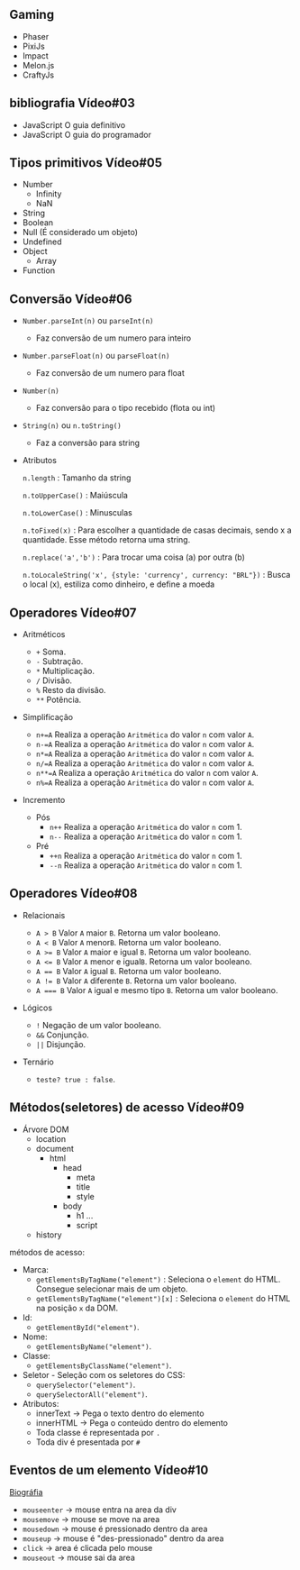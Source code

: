 ## Gaming

- Phaser
- PixiJs
- Impact
- Melon.js
- CraftyJs

## bibliografia Vídeo#03

- JavaScript O guia definitivo
- JavaScript O guia do programador

## Tipos primitivos Vídeo#05

- Number
  - Infinity
  - NaN
- String
- Boolean
- Null (É considerado um objeto)
- Undefined
- Object
  - Array
- Function

## Conversão Vídeo#06

- `Number.parseInt(n)` ou `parseInt(n)`

  - Faz conversão de um numero para inteiro

- `Number.parseFloat(n)` ou `parseFloat(n)`

  - Faz conversão de um numero para float

- `Number(n)`

  - Faz conversão para o tipo recebido (flota ou int)

- `String(n)` ou `n.toString()`

  - Faz a conversão para string

- Atributos

  `n.length` : Tamanho da string

  `n.toUpperCase()` : Maiúscula

  `n.toLowerCase()` : Minusculas

  `n.toFixed(x)` : Para escolher a quantidade de casas decimais, sendo x a quantidade. Esse método retorna uma string.

  `n.replace('a','b')` : Para trocar uma coisa (a) por outra (b)

  `n.toLocaleString('x', {style: 'currency', currency: "BRL"})` : Busca o local (x), estiliza como dinheiro, e define a moeda

## Operadores Vídeo#07

- Aritméticos

  - `+` Soma.
  - `-` Subtração.
  - `*` Multiplicação.
  - `/` Divisão.
  - `%` Resto da divisão.
  - `**` Potência.

- Simplificação

  - `n+=A` Realiza a operação `Aritmética` do valor `n` com valor `A`.
  - `n-=A` Realiza a operação `Aritmética` do valor `n` com valor `A`.
  - `n*=A` Realiza a operação `Aritmética` do valor `n` com valor `A`.
  - `n/=A` Realiza a operação `Aritmética` do valor `n` com valor `A`.
  - `n**=A` Realiza a operação `Aritmética` do valor `n` com valor `A`.
  - `n%=A` Realiza a operação `Aritmética` do valor `n` com valor `A`.

- Incremento
  - Pós
    - `n++` Realiza a operação `Aritmética` do valor `n` com 1.
    - `n--` Realiza a operação `Aritmética` do valor `n` com 1.
  - Pré
    - `++n` Realiza a operação `Aritmética` do valor `n` com 1.
    - `--n` Realiza a operação `Aritmética` do valor `n` com 1.

## Operadores Vídeo#08

- Relacionais

  - `A > B` Valor `A` maior `B`. Retorna um valor booleano.
  - `A < B` Valor `A` menor`B`. Retorna um valor booleano.
  - `A >= B` Valor `A` maior e igual `B`. Retorna um valor booleano.
  - `A <= B` Valor `A` menor e igual`B`. Retorna um valor booleano.
  - `A == B` Valor `A` igual `B`. Retorna um valor booleano.
  - `A != B` Valor `A` diferente `B`. Retorna um valor booleano.
  - `A === B` Valor `A` igual e mesmo tipo `B`. Retorna um valor booleano.

- Lógicos

  - `!` Negação de um valor booleano.
  - `&&` Conjunção.
  - `||` Disjunção.

- Ternário
  - `teste? true : false`.

## Métodos(seletores) de acesso Vídeo#09

- Árvore DOM
  - location
  - document
    - html
      - head
        - meta
        - title
        - style
      - body
        - h1 ...
        - script
  - history

métodos de acesso:

- Marca:
  - `getElementsByTagName("element")` : Seleciona o `element` do HTML. Consegue selecionar mais de um objeto.
  - `getElementsByTagName("element")[x]` : Seleciona o `element` do HTML na posição `x` da DOM.
- Id:
  - `getElementById("element")`.
- Nome:
  - `getElementsByName("element")`.
- Classe:
  - `getElementsByClassName("element")`.
- Seletor - Seleção com os seletores do CSS:
  - `querySelector("element")`.
  - `querySelectorAll("element")`.
- Atributos:
  - innerText -> Pega o texto dentro do elemento
  - innerHTML -> Pega o conteúdo dentro do elemento
  - Toda classe é representada por `.`
  - Toda div é presentada por `#`

## Eventos de um elemento Vídeo#10

[Biográfia](https://developer.mozilla.org/pt-BR/docs/Web/Events)

- `mouseenter` -> mouse entra na area da div
- `mousemove` -> mouse se move na area
- `mousedown` -> mouse é pressionado dentro da area
- `mouseup` -> mouse é "des-pressionado" dentro da area
- `click` -> area é clicada pelo mouse
- `mouseout` -> mouse sai da area
